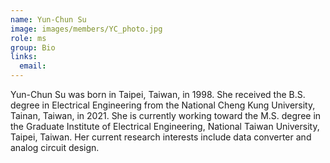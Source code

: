 ```yaml
---
name: Yun-Chun Su
image: images/members/YC_photo.jpg
role: ms
group: Bio
links:
  email: 
---
```


Yun-Chun Su was born in Taipei, Taiwan, in 1998. She received the B.S. degree in Electrical Engineering from the National Cheng Kung University, Tainan, Taiwan, in 2021. She is currently working toward the M.S. degree in the Graduate Institute of Electrical Engineering, National Taiwan University, Taipei, Taiwan. Her current research interests include data converter and analog circuit design.
